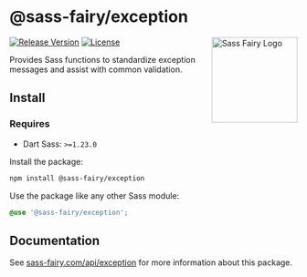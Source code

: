 # @sass-fairy/exception

<a href="https://sass-fairy.com/"><img src="https://sass-fairy.com/img/logo.svg" alt="Sass Fairy Logo" width="150" align="right" /></a>

[![Release Version](https://img.shields.io/npm/v/@sass-fairy/exception.svg)](https://www.npmjs.com/package/@sass-fairy/exception)
[![License](https://img.shields.io/badge/License-MIT-blue.svg)](https://opensource.org/licenses/MIT)

Provides Sass functions to standardize exception messages and assist with common validation.

## Install

### Requires

* Dart Sass: `>=1.23.0`

Install the package:

```bash
npm install @sass-fairy/exception
```

Use the package like any other Sass module:

```scss
@use '@sass-fairy/exception';
```

## Documentation

See [sass-fairy.com/api/exception](http://sass-fairy.com/api/exception) for more information about this package.
